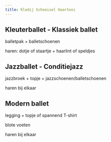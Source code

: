 ```yaml
---
title: Kledij Schoeisel Haartooi
---
```

## Kleuterballet - Klassiek ballet

balletpak + balletschoenen

haren: dotje of staartje + haarlint of speldjes

## Jazzballet - Conditiejazz

jazzbroek + topje + jazzschoenen/balletschoenen

haren bij elkaar

## Modern ballet

legging + topje  of spannend T-shirt

blote voeten

haren bij elkaar
